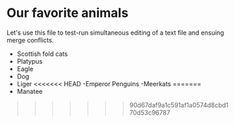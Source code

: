 # Our favorite animals

Let's use this file to test-run simultaneous editing of a text file and ensuing merge conflicts.

- Scottish fold cats
- Platypus
- Eagle
- Dog
- Liger
<<<<<<< HEAD
-Emperor Penguins
-Meerkats
=======
- Manatee

>>>>>>> 90d67daf9a1c591af1a0574d8cbd170d53c96787
